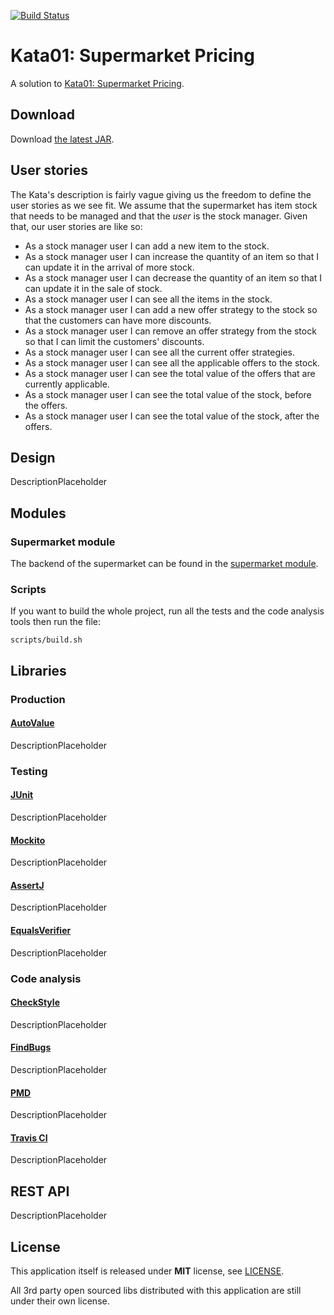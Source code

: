 [![Build Status](https://travis-ci.org/AkiKanellis/kata01-supermarket-pricing.svg?branch=develop)](https://travis-ci.org/AkiKanellis/kata01-supermarket-pricing)
# Kata01: Supermarket Pricing
A solution to [Kata01: Supermarket Pricing](http://codekata.com/kata/kata01-supermarket-pricing).

## Download
Download [the latest JAR][1].

## User stories
The Kata's description is fairly vague giving us the freedom to define the user stories as we see fit.
We assume that the supermarket has item stock that needs to be managed and that the *user* is the stock manager. Given that,
our user stories are like so:
 
 - As a stock manager user I can add a new item to the stock.
 - As a stock manager user I can increase the quantity of an item so that I can update it in the arrival of more stock.
 - As a stock manager user I can decrease the quantity of an item so that I can update it in the sale of stock.
 - As a stock manager user I can see all the items in the stock.
 - As a stock manager user I can add a new offer strategy to the stock so that the customers can have more discounts.
 - As a stock manager user I can remove an offer strategy from the stock so that I can limit the customers' discounts.
 - As a stock manager user I can see all the current offer strategies.
 - As a stock manager user I can see all the applicable offers to the stock.
 - As a stock manager user I can see the total value of the offers that are currently applicable.
 - As a stock manager user I can see the total value of the stock, before the offers.
 - As a stock manager user I can see the total value of the stock, after the offers.
 
## Design
DescriptionPlaceholder

## Modules

### Supermarket module
The backend of the supermarket can be found in the [supermarket module](supermarket).

### Scripts
If you want to build the whole project, run all the tests and the code analysis tools then run the file:

`scripts/build.sh`

## Libraries

### Production

#### [AutoValue](https://github.com/google/auto)
DescriptionPlaceholder

### Testing

#### [JUnit](http://junit.org/junit4/)
DescriptionPlaceholder

#### [Mockito](http://site.mockito.org/)
DescriptionPlaceholder

#### [AssertJ](http://joel-costigliola.github.io/assertj/)
DescriptionPlaceholder

#### [EqualsVerifier](http://jqno.nl/equalsverifier/)
DescriptionPlaceholder

### Code analysis

#### [CheckStyle](http://checkstyle.sourceforge.net/)
DescriptionPlaceholder

#### [FindBugs](http://findbugs.sourceforge.net/)
DescriptionPlaceholder

#### [PMD](https://pmd.github.io/)
DescriptionPlaceholder

#### [Travis CI](https://travis-ci.org/)
DescriptionPlaceholder

## REST API
DescriptionPlaceholder

## License
This application itself is released under **MIT** license, see [LICENSE](./LICENSE).

All 3rd party open sourced libs distributed with this application are still under their own license.

[1]: https://github.com/AkiKanellis/kata01-supermarket-pricing/releases/download/v1.0/supermarket-1.0.jar